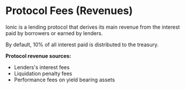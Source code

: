 # Protocol Fees (Revenues)

Ionic is a lending protocol that derives its main revenue from the interest paid by  borrowers or earned by lenders.

By default, 10% of all interest paid is distributed to the treasury.

**Protocol revenue sources:**

* Lenders's interest fees
* Liquidation penalty fees
* Performance fees on yield bearing assets
